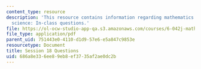 ```yaml
---
content_type: resource
description: 'This resource contains information regarding mathematics for computer
  science: In-class questions.'
file: https://ol-ocw-studio-app-qa.s3.amazonaws.com/courses/6-042j-mathematics-for-computer-science-spring-2015/686a8e336ee89eb8ef3735af2ae0dc2b_MIT6_042JS15_cp18.pdf
file_type: application/pdf
parent_uid: 751443e0-4110-d1d9-57e6-e5a847c9853e
resourcetype: Document
title: Session 18 Questions
uid: 686a8e33-6ee8-9eb8-ef37-35af2ae0dc2b
---
```

